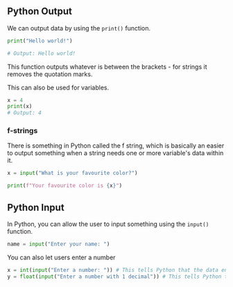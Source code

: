 ## Python Output
We can output data by using the `print()` function. 
```python
print("Hello world!")

# Output: Hello world!
```
This function outputs whatever is between the brackets - for strings it removes the quotation marks.

This can also be used for variables.
```python
x = 4
print(x)
# Output: 4
```
### f-strings
There is something in Python called the f string, which is basically an easier to output something when a string needs one or more variable's data within it.

```python
x = input("What is your favourite color?")

print(f"Your favourite color is {x}")
```


## Python Input
In Python, you can allow the user to input something using the `input()` function.
```python
name = input("Enter your name: ")
```

You can also let users enter a number
```python
x = int(input("Enter a number: ")) # This tells Python that the data entered is an integer
y = float(input("Enter a number with 1 decimal")) # This tells Python that the data entered is a float
```
